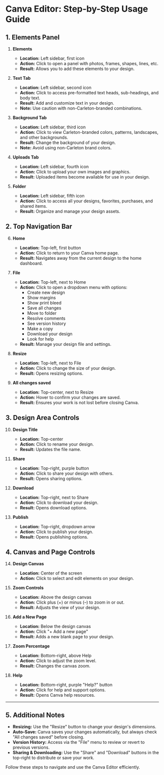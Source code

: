 # Canva Editor: Step-by-Step Usage Guide

## 1. Elements Panel
1. **Elements**  
   - **Location:** Left sidebar, first icon  
   - **Action:** Click to open a panel with photos, frames, shapes, lines, etc.  
   - **Result:** Allows you to add these elements to your design.

2. **Text Tab**  
   - **Location:** Left sidebar, second icon  
   - **Action:** Click to access pre-formatted text heads, sub-headings, and body text.  
   - **Result:** Add and customize text in your design.  
   - **Note:** Use caution with non-Carleton-branded combinations.

3. **Background Tab**  
   - **Location:** Left sidebar, third icon  
   - **Action:** Click to view Carleton-branded colors, patterns, landscapes, and other backgrounds.  
   - **Result:** Change the background of your design.  
   - **Note:** Avoid using non-Carleton brand colors.

4. **Uploads Tab**  
   - **Location:** Left sidebar, fourth icon  
   - **Action:** Click to upload your own images and graphics.  
   - **Result:** Uploaded items become available for use in your design.

5. **Folder**  
   - **Location:** Left sidebar, fifth icon  
   - **Action:** Click to access all your designs, favorites, purchases, and shared items.  
   - **Result:** Organize and manage your design assets.

## 2. Top Navigation Bar
6. **Home**  
   - **Location:** Top-left, first button  
   - **Action:** Click to return to your Canva home page.  
   - **Result:** Navigates away from the current design to the home dashboard.

7. **File**  
   - **Location:** Top-left, next to Home  
   - **Action:** Click to open a dropdown menu with options:  
     - Create new design  
     - Show margins  
     - Show print bleed  
     - Save all changes  
     - Move to folder  
     - Resolve comments  
     - See version history  
     - Make a copy  
     - Download your design  
     - Look for help  
   - **Result:** Manage your design file and settings.

8. **Resize**  
   - **Location:** Top-left, next to File  
   - **Action:** Click to change the size of your design.  
   - **Result:** Opens resizing options.

9. **All changes saved**  
   - **Location:** Top-center, next to Resize  
   - **Action:** Hover to confirm your changes are saved.  
   - **Result:** Ensures your work is not lost before closing Canva.

## 3. Design Area Controls
10. **Design Title**  
    - **Location:** Top-center  
    - **Action:** Click to rename your design.  
    - **Result:** Updates the file name.

11. **Share**  
    - **Location:** Top-right, purple button  
    - **Action:** Click to share your design with others.  
    - **Result:** Opens sharing options.

12. **Download**  
    - **Location:** Top-right, next to Share  
    - **Action:** Click to download your design.  
    - **Result:** Opens download options.

13. **Publish**  
    - **Location:** Top-right, dropdown arrow  
    - **Action:** Click to publish your design.  
    - **Result:** Opens publishing options.

## 4. Canvas and Page Controls
14. **Design Canvas**  
    - **Location:** Center of the screen  
    - **Action:** Click to select and edit elements on your design.

15. **Zoom Controls**  
    - **Location:** Above the design canvas  
    - **Action:** Click plus (+) or minus (–) to zoom in or out.  
    - **Result:** Adjusts the view of your design.

16. **Add a New Page**  
    - **Location:** Below the design canvas  
    - **Action:** Click "+ Add a new page"  
    - **Result:** Adds a new blank page to your design.

17. **Zoom Percentage**  
    - **Location:** Bottom-right, above Help  
    - **Action:** Click to adjust the zoom level.  
    - **Result:** Changes the canvas zoom.

18. **Help**  
    - **Location:** Bottom-right, purple "Help?" button  
    - **Action:** Click for help and support options.  
    - **Result:** Opens Canva help resources.

---

## 5. Additional Notes
- **Resizing:** Use the "Resize" button to change your design's dimensions.
- **Auto-Save:** Canva saves your changes automatically, but always check "All changes saved" before closing.
- **Version History:** Access via the "File" menu to review or revert to previous versions.
- **Sharing & Downloading:** Use the "Share" and "Download" buttons in the top-right to distribute or save your work.

Follow these steps to navigate and use the Canva Editor efficiently.